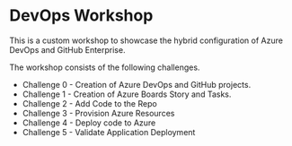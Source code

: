 # DevOps Workshop

This is a custom workshop to showcase the hybrid configuration of Azure DevOps and GitHub Enterprise.

The workshop consists of the following challenges.

* Challenge 0 - Creation of Azure DevOps and GitHub projects.
* Challenge 1 - Creation of Azure Boards Story and Tasks.
* Challenge 2 - Add Code to the Repo
* Challenge 3 - Provision Azure Resources
* Challenge 4 - Deploy code to Azure
* Challenge 5 - Validate Application Deployment

